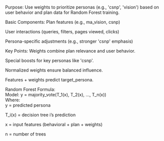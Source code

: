 Purpose: Use weights to prioritize personas (e.g., 'csnp', 'vision') based on user behavior and plan data for Random Forest training.

Basic Components:
Plan features (e.g., ma_vision, csnp)

User interactions (queries, filters, pages viewed, clicks)

Persona-specific adjustments (e.g., stronger 'csnp' emphasis)

Key Points:
Weights combine plan relevance and user behavior.

Special boosts for key personas like 'csnp'.

Normalized weights ensure balanced influence.

Features + weights predict target_persona.

Random Forest Formula:  
Model: y = majority_vote(T_1(x), T_2(x), ..., T_n(x))  
Where:  
y = predicted persona  

T_i(x) = decision tree i’s prediction  

x = input features (behavioral + plan + weights)  

n = number of trees

